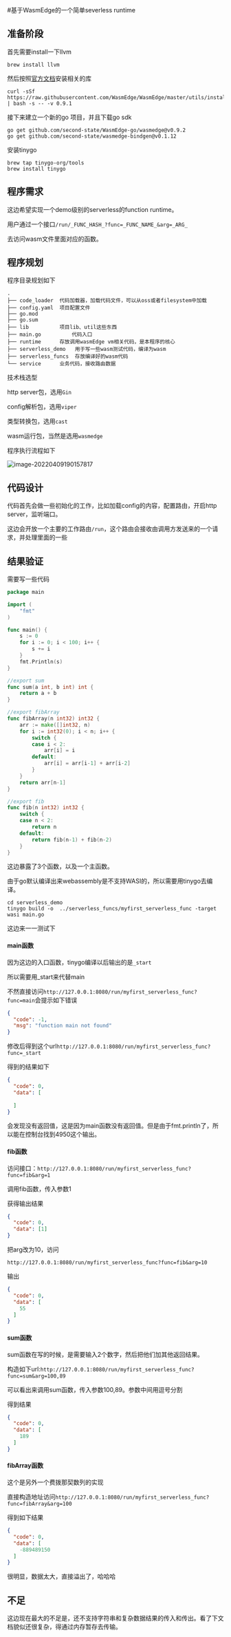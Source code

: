 #基于WasmEdge的一个简单severless runtime

## 准备阶段

首先需要install一下llvm

```
brew install llvm
```

然后按照[官方文档](https://wasmedge.org/book/en/embed/go/ref.html)安装相关的库

```
curl -sSf https://raw.githubusercontent.com/WasmEdge/WasmEdge/master/utils/install.sh | bash -s -- -v 0.9.1
```

接下来建立一个新的go 项目，并且下载go sdk

```
go get github.com/second-state/WasmEdge-go/wasmedge@v0.9.2
go get github.com/second-state/wasmedge-bindgen@v0.1.12
```

安装tinygo

```
brew tap tinygo-org/tools
brew install tinygo
```

## 程序需求

这边希望实现一个demo级别的serverless的function runtime。

用户通过一个接口`/run/_FUNC_HASH_?func=_FUNC_NAME_&arg=_ARG_`

去访问wasm文件里面对应的函数。

## 程序规划

程序目录规划如下

```
.
├── code_loader  代码加载器，加载代码文件，可以从oss或者filesystem中加载
├── config.yaml  项目配置文件
├── go.mod
├── go.sum
├── lib          项目lib、util这些东西
├── main.go			 代码入口
├── runtime      存放调用wasmEdge vm相关代码，是本程序的核心
├── serverless_demo   用于写一些wasm测试代码，编译为wasm
├── serverless_funcs  存放编译好的wasm代码
└── service      业务代码，接收路由数据

```

技术栈选型

http server包，选用`Gin`

config解析包，选用`viper`

类型转换包，选用`cast`

wasm运行包，当然是选用`wasmedge`

程序执行流程如下

![image-20220409190157817](doc/image-20220409190157817.png)

## 代码设计

代码首先会做一些初始化的工作，比如加载config的内容，配置路由，开启http server，监听端口。

这边会开放一个主要的工作路由`/run`，这个路由会接收由调用方发送来的一个请求，并处理里面的一些

## 结果验证

需要写一些代码

```go
package main

import (
	"fmt"
)

func main() {
	s := 0
	for i := 0; i < 100; i++ {
		s += i
	}
	fmt.Println(s)
}

//export sum
func sum(a int, b int) int {
	return a + b
}

//export fibArray
func fibArray(n int32) int32 {
	arr := make([]int32, n)
	for i := int32(0); i < n; i++ {
		switch {
		case i < 2:
			arr[i] = i
		default:
			arr[i] = arr[i-1] + arr[i-2]
		}
	}
	return arr[n-1]
}

//export fib
func fib(n int32) int32 {
	switch {
	case n < 2:
		return n
	default:
		return fib(n-1) + fib(n-2)
	}
}

```

这边暴露了3个函数，以及一个主函数。

由于go默认编译出来webassembly是不支持WASI的，所以需要用tinygo去编译。

```
cd serverless_demo
tinygo build -o  ../serverless_funcs/myfirst_serverless_func -target wasi main.go
```

这边来一一测试下

#### main函数

因为这边的入口函数，tinygo编译以后输出的是`_start`

所以需要用_start来代替main

不然直接访问`http://127.0.0.1:8080/run/myfirst_serverless_func?func=main`会提示如下错误

```json
{
  "code": -1,
  "msg": "function main not found"
}
```

修改后得到这个url`http://127.0.0.1:8080/run/myfirst_serverless_func?func=_start`

得到的结果如下

```json
{
  "code": 0,
  "data": [
    
  ]
}
```

会发现没有返回值，这是因为main函数没有返回值。但是由于fmt.println了，所以能在控制台找到4950这个输出。

#### fib函数

访问接口：`http://127.0.0.1:8080/run/myfirst_serverless_func?func=fib&arg=1`

调用fib函数，传入参数1

获得输出结果

```json
{
  "code": 0,
  "data": [1]
}
```

把arg改为10，访问

`http://127.0.0.1:8080/run/myfirst_serverless_func?func=fib&arg=10`

输出

```json
{
  "code": 0,
  "data": [
    55
  ]
}
```

#### sum函数

sum函数在写的时候，是需要输入2个数字，然后把他们加其他返回结果。

构造如下url:`http://127.0.0.1:8080/run/myfirst_serverless_func?func=sum&arg=100,89`

可以看出来调用sum函数，传入参数100,89。参数中间用逗号分割

得到结果

```json
{
  "code": 0,
  "data": [
    189
  ]
}
```

#### fibArray函数

这个是另外一个费拨那契数列的实现

直接构造地址访问`http://127.0.0.1:8080/run/myfirst_serverless_func?func=fibArray&arg=100`

得到如下结果

```json
{
  "code": 0,
  "data": [
    -889489150
  ]
}
```

很明显，数据太大，直接溢出了，哈哈哈



## 不足

这边现在最大的不足是，还不支持字符串和复杂数据结果的传入和传出。看了下文档貌似还很复杂，得通过内存暂存去传输。

